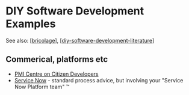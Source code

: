 <!--
 Copyright (C) 2023 David Jones
 
 This file is part of memex.
 
 memex is free software: you can redistribute it and/or modify
 it under the terms of the GNU General Public License as published by
 the Free Software Foundation, either version 3 of the License, or
 (at your option) any later version.
 
 memex is distributed in the hope that it will be useful,
 but WITHOUT ANY WARRANTY; without even the implied warranty of
 MERCHANTABILITY or FITNESS FOR A PARTICULAR PURPOSE.  See the
 GNU General Public License for more details.
 
 You should have received a copy of the GNU General Public License
 along with memex.  If not, see <http://www.gnu.org/licenses/>.
-->

# DIY Software Development Examples 

See also: [[bricolage]], [[diy-software-development-literature]]

## Commerical, platforms etc 

- [PMI Centre on Citizen Developers](https://www.youtube.com/watch?v=ULwSrewGW-0&t=193s)
- [Service Now](https://www.youtube.com/watch?v=PqSHjEwXris) - standard process advice, but involving your "Service Now Platform team" ™ 


[//begin]: # "Autogenerated link references for markdown compatibility"
[bricolage]: ../bricolage "bricolage"
[diy-software-development-literature]: diy-software-development-literature "Literature of DIY software development"
[//end]: # "Autogenerated link references"